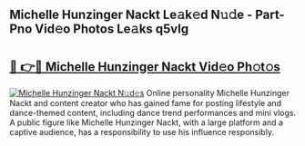 ## Michelle Hunzinger Nackt Le𝚊k𝚎d N𝚞𝚍e - Part-Pno Vid𝚎o Photos Le𝚊ks q5vlg

# <h2><a href="http://fbag1h.evod.top/?m=Michelle+Hunzinger+Nackt">🔗 👉🔴 Michelle Hunzinger Nackt Vid𝚎o Ph𝚘t𝚘s</a></h2>

[![Michelle Hunzinger Nackt N𝚞d𝚎s](https://i.imgur.com/8V9OHl7.gif)](http://fbag1h.evod.top/?m=Michelle+Hunzinger+Nackt)
Online personality Michelle Hunzinger Nackt and content creator who has gained fame for posting lifestyle and dance-themed content, including dance trend performances and mini vlogs. A public figure like Michelle Hunzinger Nackt, with a large platform and a captive audience, has a responsibility to use his influence responsibly. 
